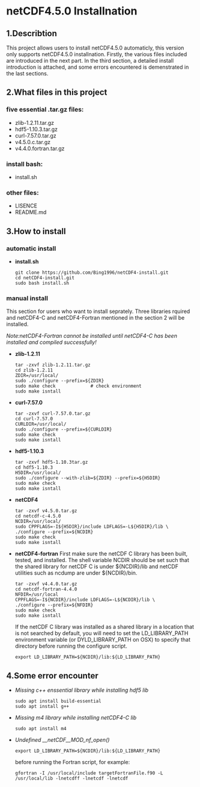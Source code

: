 # **netCDF4.5.0 Installnation**
## 1.**Describtion**
This project allows users to install netCDF4.5.0 automaticly, this version only supports netCDF4.5.0 installnation. Firstly, the various files included are introduced in the next part. In the third section, a detailed install introduction is attached, and some errors encountered is demenstrated in the last sections. 

## 2.**What files in this project**
### five essential .tar.gz files:
* zlib-1.2.11.tar.gz
* hdf5-1.10.3.tar.gz
* curl-7.57.0.tar.gz
* v4.5.0.c.tar.gz
* v4.4.0.fortran.tar.gz
### install bash:
* install.sh
### other files:
* LISENCE
* README.md
## 3.**How to install**
### automatic install

* **install.sh**
    ```shell
    git clone https://github.com/Bing1996/netCDF4-install.git
    cd netCDF4-install.git
    sudo bash install.sh
    ```
### manual install

This section for users who want to install seprately. Three libraries rquired and netCDF4-C and netCDF4-Fortran mentioned in the section 2 will be installed.

*Note:netCDF4-Fortran cannot be installed until netCDF4-C has been installed and compiled successfully!*

* **zlib-1.2.11**
    ```shell
    tar -zxvf zlib-1.2.11.tar.gz
    cd zlib-1.2.11
    ZDIR=/usr/local/
    sudo ./configure --prefix=${ZDIR}
    sudo make check             # check environment
    sudo make isntall
    ```
* **curl-7.57.0**  
    ```shell
    tar -zxvf curl-7.57.0.tar.gz
    cd curl-7.57.0
    CURLDIR=/usr/local/
    sudo ./configure --prefix=${CURLDIR}
    sudo make check             
    sudo make isntall
    ```
* **hdf5-1.10.3**
    ```shell
    tar -zxvf hdf5-1.10.3tar.gz
    cd hdf5-1.10.3
    H5DIR=/usr/local/
    sudo ./configure --with-zlib=${ZDIR} --prefix=${H5DIR}
    sudo make check             
    sudo make isntall
    ```
* **netCDF4**
    ```shell
    tar -zxvf v4.5.0.tar.gz
    cd netcdf-c-4.5.0
    NCDIR=/usr/local/
    sudo CPPFLAGS=-I${H5DIR}/include LDFLAGS=-L${H5DIR}/lib \
    ./configure --prefix=${NCDIR}
    sudo make check             
    sudo make isntall
    ```
* **netCDF4-fortran**
    First make sure the netCDF C library has been built, tested, and installed. The shell variable NCDIR should be set such that the shared library for netCDF C is under \${NCDIR}/lib and netCDF utilities such as ncdump are under \${NCDIR}/bin.
    ```shell
    tar -zxvf v4.4.0.tar.gz
    cd netcdf-fortran-4.4.0
    NFDIR=/usr/local
    CPPFLAGS=-I${NCDIR}/include LDFLAGS=-L${NCDIR}/lib \
    ./configure --prefix=${NFDIR}
    sudo make check             
    sudo make isntall
    ```
    If the netCDF C library was installed as a shared library in a location that is not searched by default, you will need to set the LD_LIBRARY_PATH environment variable (or DYLD_LIBRARY_PATH on OSX) to specify that directory before running the configure script.
    ```shell
    export LD_LIBRARY_PATH=${NCDIR}/lib:${LD_LIBRARY_PATH}
    ```
## 4.**Some error encounter**
* *Missing c++ enssential library while installing hdf5 lib*    
    ```shell
    sudo apt install build-essential
    sudo apt install g++
    ```   
* *Missing m4 library while installing netCDF4-C lib*
    ```
    sudo apt install m4
    ```
* *Undefined __netCDF__MOD_nf_open()*
    ```shell
    export LD_LIBRARY_PATH=${NCDIR}/lib:${LD_LIBRARY_PATH}
    ```
    before running the Fortran script, for example:
    ```shell
    gfortran -I /usr/local/include targetFortranFile.f90 -L /usr/local/lib -lnetcdff -lnetcdf -lnetcdf
    ```

    